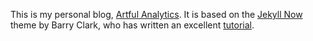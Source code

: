 This is my personal blog, [Artful Analytics](https://seth-dobson.github.io/). It is based on the [Jekyll Now](https://github.com/barryclark/jekyll-now) theme by Barry Clark, who has written an excellent [tutorial](https://www.smashingmagazine.com/2014/08/build-blog-jekyll-github-pages/).
